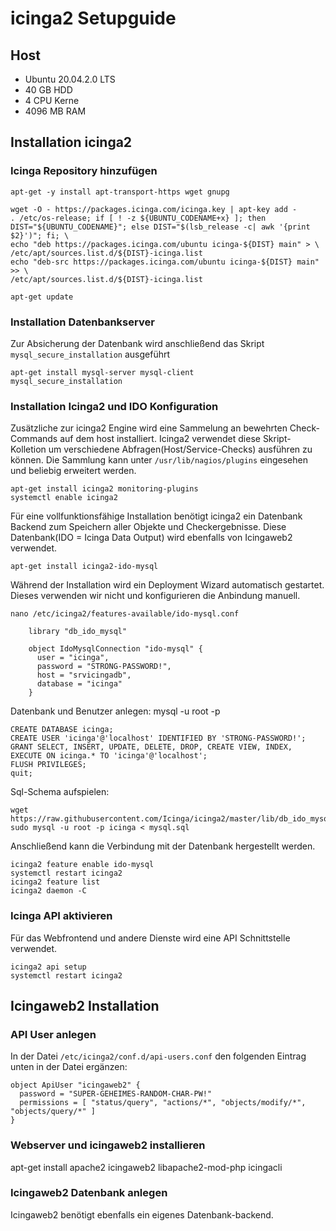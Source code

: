 # icinga2 Setupguide 

## Host
* Ubuntu 20.04.2.0 LTS
* 40 GB HDD
* 4 CPU Kerne
* 4096 MB RAM

## Installation icinga2 
### Icinga Repository hinzufügen
```
apt-get -y install apt-transport-https wget gnupg
  
wget -O - https://packages.icinga.com/icinga.key | apt-key add -
. /etc/os-release; if [ ! -z ${UBUNTU_CODENAME+x} ]; then DIST="${UBUNTU_CODENAME}"; else DIST="$(lsb_release -c| awk '{print $2}')"; fi; \
echo "deb https://packages.icinga.com/ubuntu icinga-${DIST} main" > \
/etc/apt/sources.list.d/${DIST}-icinga.list
echo "deb-src https://packages.icinga.com/ubuntu icinga-${DIST} main" >> \
/etc/apt/sources.list.d/${DIST}-icinga.list

apt-get update
```
### Installation Datenbankserver
Zur Absicherung der Datenbank wird anschließend das Skript `mysql_secure_installation` ausgeführt
```
apt-get install mysql-server mysql-client
mysql_secure_installation
```
### Installation Icinga2 und IDO Konfiguration
Zusätzliche zur icinga2 Engine wird eine Sammelung an bewehrten Check-Commands auf dem host installiert. Icinga2 verwendet diese Skript-Kolletion um verschiedene 
Abfragen(Host/Service-Checks) ausführen zu können. Die Sammlung kann unter `/usr/lib/nagios/plugins` eingesehen und beliebig erweitert werden.
```
apt-get install icinga2 monitoring-plugins 
systemctl enable icinga2
```
Für eine vollfunktionsfähige Installation benötigt icinga2 ein Datenbank Backend zum Speichern aller Objekte und Checkergebnisse.
Diese Datenbank(IDO = Icinga Data Output) wird ebenfalls von Icingaweb2 verwendet. 

```
apt-get install icinga2-ido-mysql
```
Während der Installation wird ein Deployment Wizard automatisch gestartet. Dieses verwenden wir nicht und konfigurieren die Anbindung manuell. 

    nano /etc/icinga2/features-available/ido-mysql.conf
```
    library "db_ido_mysql"
    
    object IdoMysqlConnection "ido-mysql" {
      user = "icinga",
      password = "STRONG-PASSWORD!",
      host = "srvicingadb",
      database = "icinga"
    }
```
Datenbank und Benutzer anlegen:
    mysql -u root -p
    
```
CREATE DATABASE icinga;
CREATE USER 'icinga'@'localhost' IDENTIFIED BY 'STRONG-PASSWORD!';
GRANT SELECT, INSERT, UPDATE, DELETE, DROP, CREATE VIEW, INDEX, EXECUTE ON icinga.* TO 'icinga'@'localhost';
FLUSH PRIVILEGES;
quit;
```
Sql-Schema aufspielen:
```
wget https://raw.githubusercontent.com/Icinga/icinga2/master/lib/db_ido_mysql/schema/mysql.sql
sudo mysql -u root -p icinga < mysql.sql
```
Anschließend kann die Verbindung mit der Datenbank hergestellt werden.
```
icinga2 feature enable ido-mysql
systemctl restart icinga2
icinga2 feature list
icinga2 daemon -C
```
### Icinga API aktivieren
Für das Webfrontend und andere Dienste wird eine API Schnittstelle verwendet.
```
icinga2 api setup
systemctl restart icinga2
```
## Icingaweb2 Installation
### API User anlegen
In der Datei `/etc/icinga2/conf.d/api-users.conf` den folgenden Eintrag unten in der Datei ergänzen:
```
object ApiUser "icingaweb2" {
  password = "SUPER-GEHEIMES-RANDOM-CHAR-PW!"
  permissions = [ "status/query", "actions/*", "objects/modify/*", "objects/query/*" ]
}
```
### Webserver und icingaweb2 installieren
apt-get install apache2 icingaweb2 libapache2-mod-php icingacli

### Icingaweb2 Datenbank anlegen
Icingaweb2 benötigt ebenfalls ein eigenes Datenbank-backend.
